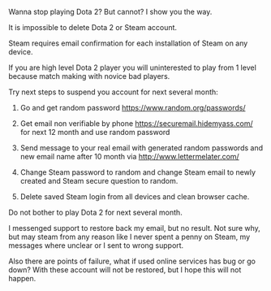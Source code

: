Wanna stop playing Dota 2? But cannot? I show you the way.


It is impossible to delete Dota 2 or Steam account.

Steam requires email confirmation for each installation of Steam on any device.

If you are high level Dota 2 player you will uninterested to play from 1 level because match making with novice bad players.



Try next steps to suspend you account for next several month:

1. Go and get random password https://www.random.org/passwords/

2. Get email non verifiable by phone https://securemail.hidemyass.com/ for next 12 month and use random password 

3. Send message to your real email with generated random passwords and new email name after 10 month via http://www.lettermelater.com/ 

4. Change Steam password to random and change Steam email to newly created and Steam secure question to random.

5. Delete saved Steam login from all devices and clean browser cache.


Do not bother to play Dota 2 for next several month.

I messenged support to restore back my email, but no result. Not sure why, but may steam from any reason like I never spent a penny on Steam, my messages where unclear or I sent to wrong support.

Also there are points of failure, what if used online services has bug or go down? With these account will not be restored, but I hope this will not happen.


